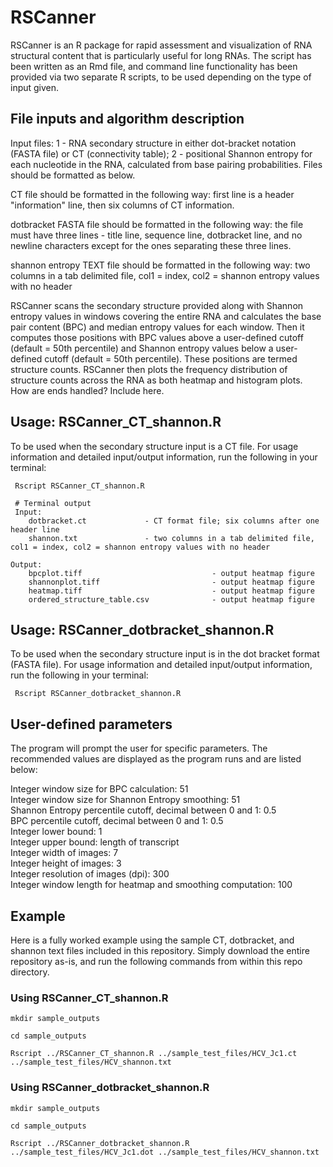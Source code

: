 # RSCanner

RSCanner is an R package for rapid assessment and visualization of RNA structural content that is particularly useful for long RNAs. The script has been written as an Rmd file, and command line functionality has been provided via two separate R scripts, to be used depending on the type of input given.

## File inputs and algorithm description

Input files: 1 - RNA secondary structure in either dot-bracket notation (FASTA file) or CT (connectivity table); 2 - positional Shannon entropy for each nucleotide in the RNA, calculated from base pairing probabilities. Files should be formatted as below.

CT file should be formatted in the following way: first line is a header "information" line, then six columns of CT information.

dotbracket FASTA file should be formatted in the following way: the file must have three lines - title line, sequence line, dotbracket line, and no newline characters except for the ones separating these three lines.

shannon entropy TEXT file should be formatted in the following way: two columns in a tab delimited file, col1 = index, col2 = shannon entropy values with no header

RSCanner scans the secondary structure provided along with Shannon entropy values in windows covering the entire RNA and calculates the base pair content (BPC) and median entropy values for each window. Then it computes those positions with BPC values above a user-defined cutoff (default = 50th percentile) and Shannon entropy values below a user-defined cutoff (default = 50th percentile). These positions are termed structure counts. RSCanner then plots the frequency distribution of structure counts across the RNA as both heatmap and histogram plots.  
How are ends handled? Include here.

## Usage: RSCanner_CT_shannon.R
To be used when the secondary structure input is a CT file.
For usage information and detailed input/output information, run the following in your terminal:

```
 Rscript RSCanner_CT_shannon.R
 
 # Terminal output
 Input:
    dotbracket.ct             - CT format file; six columns after one header line
    shannon.txt               - two columns in a tab delimited file, col1 = index, col2 = shannon entropy values with no header 

Output:
    bpcplot.tiff                             - output heatmap figure
    shannonplot.tiff                         - output heatmap figure
    heatmap.tiff                             - output heatmap figure
    ordered_structure_table.csv              - output heatmap figure
```

## Usage: RSCanner_dotbracket_shannon.R
To be used when the secondary structure input is in the dot bracket format (FASTA file).
For usage information and detailed input/output information, run the following in your terminal:

```
 Rscript RSCanner_dotbracket_shannon.R
```
## User-defined parameters
The program will prompt the user for specific parameters. The recommended values are displayed as the program runs and are listed below:

Integer window size for BPC calculation: 51<br/>
Integer window size for Shannon Entropy smoothing: 51<br/>
Shannon Entropy percentile cutoff, decimal between 0 and 1: 0.5<br/>
BPC percentile cutoff, decimal between 0 and 1: 0.5<br/>
Integer lower bound: 1<br/>
Integer upper bound: length of transcript<br/>
Integer width of images: 7<br/>
Integer height of images: 3<br/>
Integer resolution of images (dpi): 300<br/>
Integer window length for heatmap and smoothing computation: 100<br/>


## Example
Here is a fully worked example using the sample CT, dotbracket, and shannon text files included in this repository. Simply download the entire repository as-is, and run the following commands from within this repo directory.

### Using RSCanner_CT_shannon.R 
```
mkdir sample_outputs

cd sample_outputs

Rscript ../RSCanner_CT_shannon.R ../sample_test_files/HCV_Jc1.ct ../sample_test_files/HCV_shannon.txt

```

### Using RSCanner_dotbracket_shannon.R
```
mkdir sample_outputs

cd sample_outputs

Rscript ../RSCanner_dotbracket_shannon.R ../sample_test_files/HCV_Jc1.dot ../sample_test_files/HCV_shannon.txt

```

